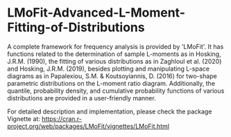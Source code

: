 # LMoFit-Advanced-L-Moment-Fitting-of-Distributions
A complete framework for frequency analysis is provided by 'LMoFit'. It has functions related to the determination of sample L-moments as in Hosking, J.R.M. (1990), the fitting of various distributions as in Zaghloul et al. (2020) and Hosking, J.R.M. (2019), besides plotting and manipulating L-space diagrams as in Papalexiou, S.M. &amp; Koutsoyiannis, D. (2016) for two-shape parametric distributions on the L-moment ratio diagram. Additionally, the quantile, probability density, and cumulative probability functions of various distributions are provided in a user-friendly manner.

For detailed description and implementation, please check the package Vignette at:
https://cran.r-project.org/web/packages/LMoFit/vignettes/LMoFit.html

